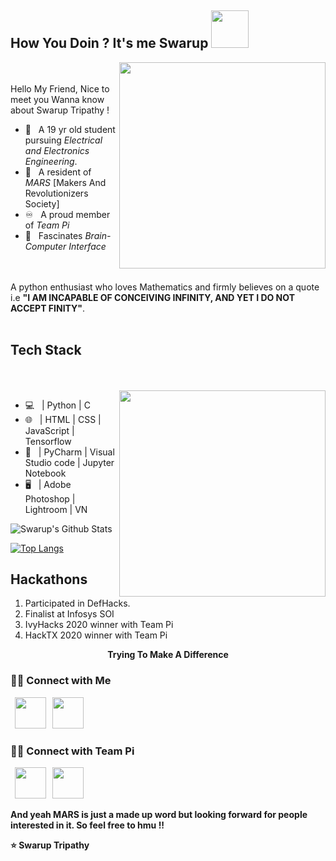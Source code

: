 <h2> How You Doin ? It's me Swarup  <img src="https://media.giphy.com/media/huJXnKtC5Ly1VWfpIQ/giphy.gif" width="60"></h2>
<img src="https://media.giphy.com/media/MB75OzWrpUMOWfBHg0/giphy.gif" width='330' align='right'> 
<br><br>     
Hello My Friend, Nice to meet you
Wanna know about Swarup Tripathy !

 - :electric_plug: &nbsp; A 19 yr old student pursuing *Electrical and Electronics Engineering*.
 - :satellite: &nbsp; A resident of *MARS* [Makers And Revolutionizers Society]
 - :infinity: &nbsp; A proud member of *Team Pi*
 - :brain: &nbsp; Fascinates *Brain-Computer Interface*

<br><br>
A python enthusiast who loves Mathematics and firmly believes on a quote i.e 
**"I AM INCAPABLE OF CONCEIVING INFINITY, AND YET I DO NOT ACCEPT FINITY"**. 
<br><br>
<h2>Tech Stack</h2><br><br>
<img src="https://media.giphy.com/media/HEPwfdu6T6svpPE1eN/giphy.gif" width='330' align='right'>

 - 💻 &nbsp; | Python | C
 - 🌐 &nbsp; | HTML | CSS | JavaScript |  Tensorflow 
 - 🔧 &nbsp; | PyCharm | Visual Studio code | Jupyter Notebook
 - 🖥 &nbsp; | Adobe Photoshop | Lightroom | VN

 <img align="center" src="https://github-readme-stats.vercel.app/api?username=swarup-tripathy&include_all_commits=true&count_private=true&show_icons=true&line_height=20&title_color=7A7ADB&icon_color=2234AE&text_color=D3D3D3&bg_color=0,000000,130F40" alt="Swarup's Github Stats">
 
 [![Top Langs](https://github-readme-stats.vercel.app/api/top-langs/?username=swarup-tripathy&langs_count=8&layout=compact&text_color=daf7dc&bg_color=151515)](https://github.com/swarup-tripathy/github-readme-stats)

<h2>Hackathons</h2>

 1. Participated in DefHacks.
 2. Finalist at Infosys SOI 
 3. IvyHacks 2020 winner with Team Pi
 4. HackTX 2020 winner with Team Pi


<p align= 'center' ><b>Trying To Make A Difference<b></p>
<h3> 🤝🏻 Connect with Me </h3>

<p>
&nbsp; <a href="https://www.instagram.com/swarup0_0/" target="_blank" rel="noopener noreferrer"><img src="https://img.icons8.com/plasticine/100/000000/instagram-new.png" width="50" /></a>  
&nbsp; <a href="mailto:swarup.tripathy4810@gmail.com" target="_blank" rel="noopener noreferrer"><img src="https://img.icons8.com/plasticine/100/000000/gmail.png"  width="50" /></a>
</p>
<h3> 🤝🏻 Connect with Team Pi </h3>
<p>
&nbsp; <a href="https://www.youtube.com/channel/UCtod0cyzPDfuv5WIpytDDNw" target="_blank" rel="noopener noreferrer"><img src="https://img.icons8.com/plasticine/100/000000/youtube.png"  width="50" /></a>
&nbsp; <a href="mailto:indianteampi@gmail.com" target="_blank" rel="noopener noreferrer"><img src="https://img.icons8.com/plasticine/100/000000/gmail.png"  width="50" /></a>
</p>

And yeah MARS is just a made up word but looking forward for people interested in it. So feel free to hmu !!

:star: Swarup Tripathy
